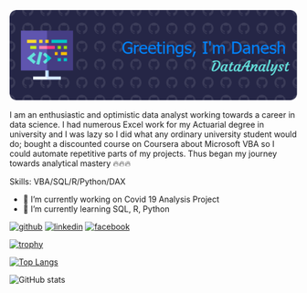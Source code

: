 ![](https://github.com/DSharrma/DSharrma/blob/main/github_banner.png?raw=true)

I am an enthusiastic and optimistic data analyst working towards a career in data science. I had numerous Excel work for my Actuarial degree in university and I was lazy so I did what any ordinary university student would do; bought a discounted course on Coursera about Microsoft VBA so I could automate repetitive parts of my projects. Thus began my journey towards analytical mastery 🔥🔥🔥

Skills: VBA/SQL/R/Python/DAX

- 🔭 I’m currently working on Covid 19 Analysis Project 
- 🌱 I’m currently learning SQL, R, Python 


[<img src='https://cdn.jsdelivr.net/npm/simple-icons@3.0.1/icons/github.svg' alt='github' height='40'>](https://github.com/DSharrma)  [<img src='https://cdn.jsdelivr.net/npm/simple-icons@3.0.1/icons/linkedin.svg' alt='linkedin' height='40'>](https://www.linkedin.com/in/daneshsharrma/)  [<img src='https://cdn.jsdelivr.net/npm/simple-icons@3.0.1/icons/facebook.svg' alt='facebook' height='40'>](https://www.facebook.com/danesh.sharrma)  

[![trophy](https://github-profile-trophy.vercel.app/?username=DSharrma)](https://github.com/ryo-ma/github-profile-trophy)

[![Top Langs](https://github-readme-stats.vercel.app/api/top-langs/?username=DSharrma)](https://github.com/anuraghazra/github-readme-stats)

![GitHub stats](https://github-readme-stats.vercel.app/api?username=DSharrma&show_icons=true)  

